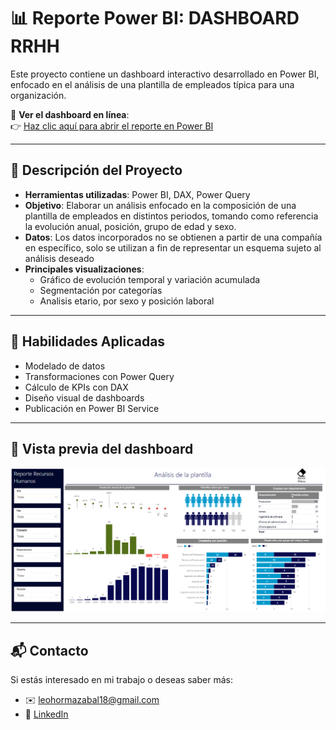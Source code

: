 # 📊 Reporte Power BI: DASHBOARD RRHH

Este proyecto contiene un dashboard interactivo desarrollado en Power BI, enfocado en el análisis de una plantilla de empleados típica para una organización.

🔗 **Ver el dashboard en línea**:  
👉 [Haz clic aquí para abrir el reporte en Power BI](https://app.powerbi.com/view?r=eyJrIjoiZGU3MjdmM2YtOTM0YS00ODdjLThhNDYtMzEyZTJhYzAxMjcwIiwidCI6ImZhYWIyZWQzLTBkYjYtNGU1NS05N2YyLWU5NTZhNzQ5NTU4NyIsImMiOjR9)

---

## 📌 Descripción del Proyecto

- **Herramientas utilizadas**: Power BI, DAX, Power Query  
- **Objetivo**: Elaborar un análisis enfocado en la composición de una plantilla de empleados en distintos periodos, tomando como referencia la evolución anual, posición, grupo de edad y sexo.  
- **Datos**: Los datos incorporados no se obtienen a partir de una compañía en específico, solo se utilizan a fin de representar un esquema sujeto al análisis deseado  
- **Principales visualizaciones**:  
  - Gráfico de evolución temporal y variación acumulada
  - Segmentación por categorías
  - Analisis etario, por sexo y posición laboral

---

## 🧠 Habilidades Aplicadas

- Modelado de datos
- Transformaciones con Power Query
- Cálculo de KPIs con DAX
- Diseño visual de dashboards
- Publicación en Power BI Service

---

## 📸 Vista previa del dashboard

![Vista previa del reporte](Dashboard%20RRHH.png)

---

## 📬 Contacto

Si estás interesado en mi trabajo o deseas saber más:
- ✉️ [leohormazabal18@gmail.com](mailto:leohormazabal18@gmail.com)
- 💼 [LinkedIn](https://www.linkedin.com/in/leonardo-hormazábal-osorio-b68904178/)

